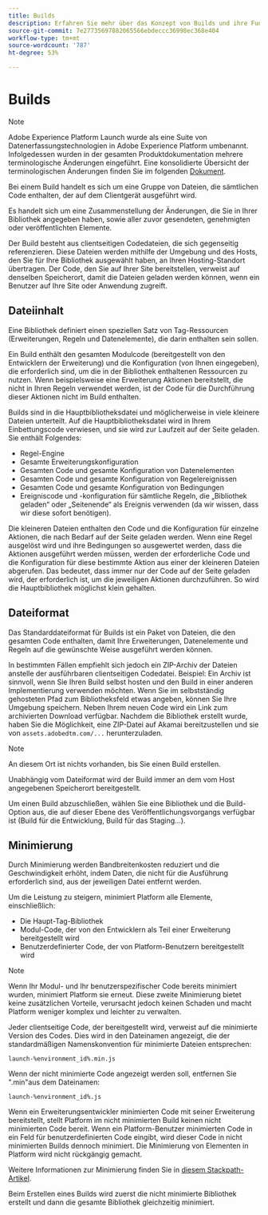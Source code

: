 ```yaml
---
title: Builds
description: Erfahren Sie mehr über das Konzept von Builds und ihre Funktionsweise in Adobe Experience Platform.
source-git-commit: 7e27735697882065566ebdeccc36998ec368e404
workflow-type: tm+mt
source-wordcount: '787'
ht-degree: 53%

---
```


# Builds

>[!NOTE]
>
>Adobe Experience Platform Launch wurde als eine Suite von Datenerfassungstechnologien in Adobe Experience Platform umbenannt. Infolgedessen wurden in der gesamten Produktdokumentation mehrere terminologische Änderungen eingeführt. Eine konsolidierte Übersicht der terminologischen Änderungen finden Sie im folgenden [Dokument](../../term-updates.md).

Bei einem Build handelt es sich um eine Gruppe von Dateien, die sämtlichen Code enthalten, der auf dem Clientgerät ausgeführt wird.

Es handelt sich um eine Zusammenstellung der Änderungen, die Sie in Ihrer Bibliothek angegeben haben, sowie aller zuvor gesendeten, genehmigten oder veröffentlichten Elemente.

Der Build besteht aus clientseitigen Codedateien, die sich gegenseitig referenzieren. Diese Dateien werden mithilfe der Umgebung und des Hosts, den Sie für Ihre Bibliothek ausgewählt haben, an Ihren Hosting-Standort übertragen. Der Code, den Sie auf Ihrer Site bereitstellen, verweist auf denselben Speicherort, damit die Dateien geladen werden können, wenn ein Benutzer auf Ihre Site oder Anwendung zugreift.

## Dateiinhalt

Eine Bibliothek definiert einen speziellen Satz von Tag-Ressourcen (Erweiterungen, Regeln und Datenelemente), die darin enthalten sein sollen.

Ein Build enthält den gesamten Modulcode (bereitgestellt von den Entwicklern der Erweiterung) und die Konfiguration (von Ihnen eingegeben), die erforderlich sind, um die in der Bibliothek enthaltenen Ressourcen zu nutzen. Wenn beispielsweise eine Erweiterung Aktionen bereitstellt, die nicht in Ihren Regeln verwendet werden, ist der Code für die Durchführung dieser Aktionen nicht im Build enthalten.

Builds sind in die Hauptbibliotheksdatei und möglicherweise in viele kleinere Dateien unterteilt. Auf die Hauptbibliotheksdatei wird in Ihrem Einbettungscode verwiesen, und sie wird zur Laufzeit auf der Seite geladen. Sie enthält Folgendes:

* Regel-Engine
* Gesamte Erweiterungskonfiguration
* Gesamten Code und gesamte Konfiguration von Datenelementen
* Gesamten Code und gesamte Konfiguration von Regelereignissen
* Gesamten Code und gesamte Konfiguration von Bedingungen
* Ereigniscode und -konfiguration für sämtliche Regeln, die „Bibliothek geladen“ oder „Seitenende“ als Ereignis verwenden (da wir wissen, dass wir diese sofort benötigen).

Die kleineren Dateien enthalten den Code und die Konfiguration für einzelne Aktionen, die nach Bedarf auf der Seite geladen werden. Wenn eine Regel ausgelöst wird und ihre Bedingungen so ausgewertet werden, dass die Aktionen ausgeführt werden müssen, werden der erforderliche Code und die Konfiguration für diese bestimmte Aktion aus einer der kleineren Dateien abgerufen. Das bedeutet, dass immer nur der Code auf der Seite geladen wird, der erforderlich ist, um die jeweiligen Aktionen durchzuführen. So wird die Hauptbibliothek möglichst klein gehalten.

## Dateiformat

Das Standarddateiformat für Builds ist ein Paket von Dateien, die den gesamten Code enthalten, damit Ihre Erweiterungen, Datenelemente und Regeln auf die gewünschte Weise ausgeführt werden können.

In bestimmten Fällen empfiehlt sich jedoch ein ZIP-Archiv der Dateien anstelle der ausführbaren clientseitigen Codedatei. Beispiel: Ein Archiv ist sinnvoll, wenn Sie Ihren Build selbst hosten und den Build in einer anderen Implementierung verwenden möchten. Wenn Sie im selbstständig gehosteten Pfad zum Bibliotheksfeld etwas angeben, können Sie Ihre Umgebung speichern. Neben Ihrem neuen Code wird ein Link zum archivierten Download verfügbar. Nachdem die Bibliothek erstellt wurde, haben Sie die Möglichkeit, eine ZIP-Datei auf Akamai bereitzustellen und sie von `assets.adobedtm.com/...` herunterzuladen.

>[!NOTE]
>
>An diesem Ort ist nichts vorhanden, bis Sie einen Build erstellen.

Unabhängig vom Dateiformat wird der Build immer an dem vom Host angegebenen Speicherort bereitgestellt.

Um einen Build abzuschließen, wählen Sie eine Bibliothek und die Build-Option aus, die auf dieser Ebene des Veröffentlichungsvorgangs verfügbar ist (Build für die Entwicklung, Build für das Staging...).

## Minimierung

Durch Minimierung werden Bandbreitenkosten reduziert und die Geschwindigkeit erhöht, indem Daten, die nicht für die Ausführung erforderlich sind, aus der jeweiligen Datei entfernt werden.

Um die Leistung zu steigern, minimiert Platform alle Elemente, einschließlich:

* Die Haupt-Tag-Bibliothek
* Modul-Code, der von den Entwicklern als Teil einer Erweiterung bereitgestellt wird
* Benutzerdefinierter Code, der von Platform-Benutzern bereitgestellt wird

>[!NOTE]
>
>Wenn Ihr Modul- und Ihr benutzerspezifischer Code bereits minimiert wurden, minimiert Platform sie erneut. Diese zweite Minimierung bietet keine zusätzlichen Vorteile, verursacht jedoch keinen Schaden und macht Platform weniger komplex und leichter zu verwalten.

Jeder clientseitige Code, der bereitgestellt wird, verweist auf die minimierte Version des Codes. Dies wird in den Dateinamen angezeigt, die der standardmäßigen Namenskonvention für minimierte Dateien entsprechen:

`launch-%environment_id%.min.js`

Wenn der nicht minimierte Code angezeigt werden soll, entfernen Sie &quot;.min&quot;aus dem Dateinamen:

`launch-%environment_id%.js`

Wenn ein Erweiterungsentwickler minimierten Code mit seiner Erweiterung bereitstellt, stellt Platform im nicht minimierten Build keinen nicht minimierten Code bereit. Wenn ein Platform-Benutzer minimierten Code in ein Feld für benutzerdefinierten Code eingibt, wird dieser Code in nicht minimierten Builds dennoch minimiert. Die Minimierung von Elementen in Platform wird nicht rückgängig gemacht.

Weitere Informationen zur Minimierung finden Sie in [diesem Stackpath-Artikel](https://blog.stackpath.com/glossary/minification/).

Beim Erstellen eines Builds wird zuerst die nicht minimierte Bibliothek erstellt und dann die gesamte Bibliothek gleichzeitig minimiert.
